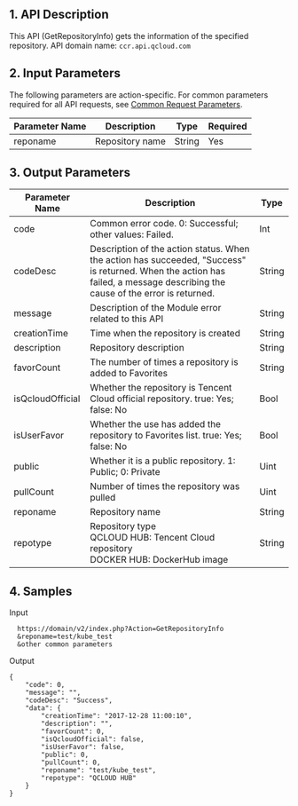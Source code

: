 ## 1. API Description
This API (GetRepositoryInfo) gets the information of the specified repository.
API domain name: `ccr.api.qcloud.com`

## 2. Input Parameters
The following parameters are action-specific. For common parameters required for all API requests, see [Common Request Parameters](https://intl.cloud.tencent.com/document/api/457/9463).

| Parameter Name | Description | Type | Required |
|---------|---------|---------|---------|
| reponame | Repository name | String | Yes |


## 3. Output Parameters

| Parameter Name | Description | Type |
|---------|---------|---------|
| code | Common error code. 0: Successful; other values: Failed. | Int |
| codeDesc | Description of the action status. When the action has succeeded, "Success" is returned. When the action has failed, a message describing the cause of the error is returned. | String |
| message | Description of the Module error related to this API | String |
| creationTime | Time when the repository is created | String |
| description | Repository description | String |
| favorCount | The number of times a repository is added to Favorites | String |
| isQcloudOfficial | Whether the repository is Tencent Cloud official repository. true: Yes; false: No| Bool |
| isUserFavor | Whether the use has added the repository to Favorites list. true: Yes; false: No | Bool |
| public | Whether it is a public repository. 1: Public; 0: Private | Uint |
| pullCount | Number of times the repository was pulled | Uint |
| reponame | Repository name | String |
| repotype | Repository type <br>QCLOUD HUB: Tencent Cloud repository <br>DOCKER HUB: DockerHub image | String |

## 4. Samples
Input

```
  https://domain/v2/index.php?Action=GetRepositoryInfo
  &reponame=test/kube_test
  &other common parameters
```
Output

```
{
    "code": 0,
    "message": "", 
    "codeDesc": "Success",
    "data": {
        "creationTime": "2017-12-28 11:00:10",
        "description": "",
        "favorCount": 0,
        "isQcloudOfficial": false,
        "isUserFavor": false,
        "public": 0,
        "pullCount": 0,
        "reponame": "test/kube_test",
        "repotype": "QCLOUD HUB"        
    }
}

```